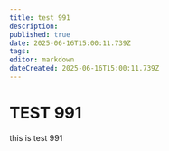 ```yaml
---
title: test 991
description: 
published: true
date: 2025-06-16T15:00:11.739Z
tags: 
editor: markdown
dateCreated: 2025-06-16T15:00:11.739Z
---
```


# TEST 991
this is test 991
